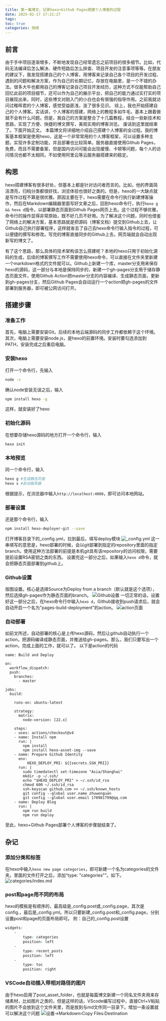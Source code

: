 ```yaml
---
title: 第一篇博文，记录hexo+Github Pages搭建个人博客的过程
date: 2025-02-17 17:21:27
tags:
toc: true
categories: 网络
---
```


## 前言
由于手中项目逐渐增多，不断地发现自己经常遗忘之前项目的很多细节。比如，代码无法编译后怎么解决、硬件短路后怎么排查、项目开发的注意事项等等。在朋友的建议下，我发现搭建自己的个人博客，用博客来记录自己各个项目的开发过程、遇到的问题和解决方案，作为自己的长期记忆，存放在电脑里，是一个不错的办法。很多大牛也都用自己的博客记录自己项目开发经历，这种方式不仅能帮助自己回忆此前的项目细节，还可以作为自己的展示平台，把自己的能力通过实打实的项目展现出来，同时，这些博文对刚入门的小白也会有很强的指导作用。之前我就访问过稚晖君的个人博客，感觉受益匪浅，涨了很多见识。
综上，我也开始搭建自己的个人博客。实话讲，个人博客的搭建，网络上的教程多如牛毛，基本上跟着做就不会有什么问题。但是，我自己的方案是整合了十几篇教程，结合一些新技术和思路，实现了方便、快捷的博文撰写，美观实用的博客浏览。
废话到这里就结束了。下面开始正文。
本篇博文将详细地介绍自己搭建个人博客的全过程。我的博客基本框架是使用hexo，这是一个非常常用的个人博客框架，可以设置多种主题，实现许多定制功能，并且部署也比较简单。服务器直接使用Github Pages，免费，而且不需要备案，但是国内访问可能会出现缓慢、卡顿等问题，每个人的访问情况也都不太相同，不如使用阿里云等云服务器搭建来的稳定。

## 构思
hexo搭建博客有很多好处，但基本上都是针对访问者而言的。比如，他的界面简洁漂亮，归档分类都很好找，浏览体验也很好之类的。但是，hexo的一大缺点就是写作过程不算是很优雅。原因主要在于，hexo需要在命令行执行新建博客操作，然后在Markdown编辑器里面写好文章之后，回到hexo命令行，执行`hexo g && hexo d`指令，以部署静态页面到Github Pages网页上去。这个过程不够优雅，命令行的操作显得非常原始，既不好几页不好用。为了解决这个问题，同时也借鉴了网络上的解决方案，基本思路就是把源码（博客文档）提交到Github上去，让Github自己执行部署程序，这样就省去了自己去hexo命令行输入指令的过程，可以便捷的撰写和修改。写完的博客直接同步的Github上去，网页端就会自动出现新写的博文了。

有了这个思路，那么具体的技术架构该怎么搭建呢？本地的hexo只用于初始化源码的生成，后续的博客撰写工作不需要使用hexo命令，可以直接在文件夹里新建一个markdown格式的文件就可以。Github上新建一个库，master分支用来保存hexo的源码，这一部分与本地是保持同步的，新建一个gh-pages分支用于储存静态页面文件，使用Github Action把master分支的内容编译、生成静态页面，更新到gh-pages分支，然后Github Pages会自动运行一个action把gh-pages的文件部署到服务器，即可被公网访问打开。

## 搭建步骤

### 准备工作
首先，电脑上需要安装Git。后续的本地云端源码的同步工作都依赖于这个环境。其次，电脑上需要安装node.js，是hexo的前置环境。安装时要勾选添加到PATH，安装完成之后重启电脑。
### 安装hexo
打开一个命令行，先输入
```bash
node -v
```
确认node安装无误之后，输入
```bash
npm install hexo -g
```
这样，就安装好了hexo
### 初始化源码
在想要存储hexo源码的地方打开一个命令行，输入
```bash
hexo init
```
### 本地预览
同一个命令行，输入
```bash
hexo g #生成静态页面
hexo s #启动服务器
```
根据提示，在浏览器中输入`http://localhost:4000`，即可访问本地网站。
### 部署设置
还是那个命令行，输入
```bash
npm install hexo-deployer-git --save
```
打开博客目录下的_config.yml，拉到最后，填写deploy模块
![_config.yml](第一篇博文/image.png)
这一串填写的意思是，hexo部署的时候，会以git部署到指定的repository里面的指定branch。使用这种方法部署的前提是本机git具有该repository的访问权限，需要提前设置RSA密钥之类的东西。
设置完这一部分之后，如果输入`hexo d`命令，就会把静态页面部署到github上。
### Github设置
按图设置。核心是选择Source为Deploy from a branch（默认就是这个选项），然后选择gh-pages作为静态页面的branch。
![Github设置](第一篇博文/image-1.png)
一切正常的话，设置好这一部分之后，在hexo命令行中输入`hexo d`，Github接收到push请求后，就会自动开启一个名为"pages-build-deployment"的action。
![action页面](第一篇博文/image-2.png)
### 自动部署
如前文所述，自动部署的核心是上传hexo源码，然后让github自动执行一个action，把源码编译成静态页面，并推送给gh-pages。那么，我们只要写出一个action，完成上面的工作，就可以了。
以下是action的代码
```
name: Build and Deploy

on:
  workflow_dispatch:
  push:
    branches:
      - master

jobs:
  build:

    runs-on: ubuntu-latest

    strategy:
      matrix:
        node-version: [22.x]

    steps:
    - uses: actions/checkout@v4
    - name: Install npm
      run: |
        npm install
        npm install hexo-asset-img --save
    - name: Prepare Github Identity
      env:
          HEXO_DEPLOY_PRI: ${{secrets.SSH_PRI}}
      run: |
        sudo timedatectl set-timezone "Asia/Shanghai"
        mkdir -p ~/.ssh/
        echo "$HEXO_DEPLOY_PRI" > ~/.ssh/id_rsa
        chmod 600 ~/.ssh/id_rsa
        ssh-keyscan github.com >> ~/.ssh/known_hosts
        git config --global user.name zhuwenguan
        git config --global user.email 170981799@qq.com
    - name: Deploy Blog
      run: |
        npm run build
        npm run deploy
```
至此，hexo+Github Pages部署个人博客的步骤就结束了。

## 杂记

### 添加分类和标签
在hexo中输入`hexo new page categories`，即可新建一个名为categories的文件夹。里面的文件打开之后，添加“type: "categories"”。如下。
![categories/index.md](第一篇博文/image-3.png)
### post和page用不同的布局
hexo的模板是有顺序的，最高级是_config.post或_config.page，其次是config.<theme>，最后是_config.yml。所以只要新建_config.post和_config.page，分别设置post和page的页面布局即可。
附：自己的_config.post设置
```css
widgets:
    -
        type: categories
        position: left
    -
        type: recent_posts
        position: left
    -
        type: toc
        position: right
```
### VSCode自动插入带相对路径的图片
由于hexo启用了post_asset_folder，也就是每篇博文新建一个同名文件夹用来存储素材，比如图片之类的，但是这样的话，VScode编写过程中，直接Ctrl+V粘贴的图片不会放到这个文件夹里，而是放到与md文件同一目录下。增加一条设置就可以解决这个问题
![设置->Markdown›Copy Files:Destination](第一篇博文/image-5.png)